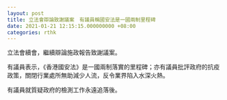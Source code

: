 ```yaml
---
layout: post
title: 立法會辯論致謝議案　有議員稱國安法是一國兩制里程碑
date: 2021-01-21 12:15:15.000000000 +08:00
categories: rthk
---
```


立法會續會，繼續辯論施政報告致謝議案。

有議員表示，《香港國安法》是一國兩制落實的里程碑；亦有議員批評政府的抗疫政策，關閉行業處所無助減少人流，反令業界陷入水深火熱。

有議員就質疑政府的檢測工作永遠追落後。
